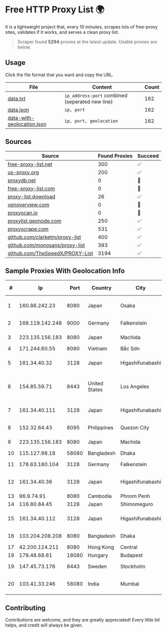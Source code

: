 
# Free HTTP Proxy List 🌍

It is a lightweight project that, every 10 minutes, scrapes lots of free-proxy sites, validates if it works, and serves a clean proxy list.


> Scraper found **5294** proxies at the latest update. Usable proxies are below.

## Usage

Click the file format that you want and copy the URL.


|File|Content|Count|
|----|-------|-----|
|[data.txt](https://raw.githubusercontent.com/themiralay/Proxy-List-World/master/data.txt)|`ip_address:port` combined (seperated new line)|162|
|[data.json](https://raw.githubusercontent.com/themiralay/Proxy-List-World/master/data.json)|`ip, port`|162|
|[data-with-geolocation.json](https://raw.githubusercontent.com/themiralay/Proxy-List-World/master/data-with-geolocation.json)|`ip, port, geolocation`|162|

## Sources

|Source|Found Proxies|Succeed|
|------|-------------|-------|
|[free-proxy-list.net](https://free-proxy-list.net)|300|✅|
|[us-proxy.org](https://www.us-proxy.org)|200|✅|
|[proxydb.net](http://proxydb.net)|0|🚫|
|[free-proxy-list.com](https://free-proxy-list.com/?page=&port=&type%5B%5D=http&type%5B%5D=https&up_time=0&search=Search)|0|🚫|
|[proxy-list.download](https://www.proxy-list.download/HTTP)|26|✅|
|[vpnoverview.com](https://vpnoverview.com/privacy/anonymous-browsing/free-proxy-servers)|0|🚫|
|[proxyscan.io](https://www.proxyscan.io)|0|🚫|
|[proxylist.geonode.com](https://proxylist.geonode.com/api/proxy-list?limit=300&page=1&sort_by=lastChecked&sort_type=desc&protocols=http,https)|250|✅|
|[proxyscrape.com](https://api.proxyscrape.com/v2/?request=displayproxies&protocol=http&timeout=10000&country=all&ssl=all&anonymity=all)|531|✅|
|[github.com/clarketm/proxy-list](https://raw.githubusercontent.com/clarketm/proxy-list/master/proxy-list-raw.txt)|400|✅|
|[github.com/monosans/proxy-list](https://raw.githubusercontent.com/monosans/proxy-list/main/proxies/http.txt)|393|✅|
|[github.com/TheSpeedX/PROXY-List](https://raw.githubusercontent.com/TheSpeedX/PROXY-List/master/http.txt)|3194|✅|


## Sample Proxies With Geolocation Info

|#|Ip|Port|Country|City|Internet Service Provider|
|-|--|----|-------|----|-------------------------|
|1|160.86.242.23|8080|Japan|Osaka|Sony Network Communications Inc|
|2|168.119.142.248|9000|Germany|Falkenstein|Hetzner Online GmbH|
|3|223.135.156.183|8080|Japan|Machida|So-net Corporation|
|4|171.244.60.55|8080|Vietnam|Bắc Sơn|VIETEL|
|5|161.34.40.32|3128|Japan|Higashifunabashi|NTT PC Communications, Inc.|
|6|154.85.59.71|8443|United States|Los Angeles|Beijing Baidu Netcom Science and Technology Co., Ltd.|
|7|161.34.40.111|3128|Japan|Higashifunabashi|NTT PC Communications, Inc.|
|8|152.32.64.43|8095|Philippines|Quezon City|Converge ICT Solution Inc|
|9|223.135.156.183|8080|Japan|Machida|So-net Corporation|
|10|115.127.98.18|58080|Bangladesh|Dhaka|BRACNet Limited|
|11|178.63.180.104|3128|Germany|Falkenstein|Hetzner Online GmbH|
|12|161.34.40.36|3128|Japan|Higashifunabashi|NTT PC Communications, Inc.|
|13|96.9.74.91|8080|Cambodia|Phnom Penh|S.I Group|
|14|116.80.84.45|3128|Japan|Shimomeguro|InfoSphere|
|15|161.34.40.112|3128|Japan|Higashifunabashi|NTT PC Communications, Inc.|
|16|103.204.208.208|8080|Bangladesh|Dhaka|Level3 Carrier Limited|
|17|42.200.124.211|8080|Hong Kong|Central|PCCW IMSBiz|
|18|178.48.68.61|18080|Hungary|Budapest|UPC|
|19|147.45.73.176|8443|Sweden|Stockholm|Aeza International LTD|
|20|103.41.33.246|58080|India|Mumbai|Juweriyah Networks Private Limited|



## Contributing

Contributions are welcome, and they are greatly appreciated! Every
little bit helps, and credit will always be given.

